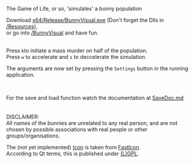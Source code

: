 The Game of Life, or so,
'simulates' a bunny population

Download [x64/Release/BunnyVisual.exe](x64/Release/BunnyVisual.exe) (Don't forget the Dlls in [/Resources](/BunnyVisual/Resources)),<br />
or go into [/BunnyVisual](BunnyVisual) and have fun.<br /><br />

Press ```k```to initiate a mass murder on half of the population.<br />
Press ```w``` to accelerate and ```s``` to deccelerate the simulation.

The arguments are now set by pressing the ```Settings``` button in the running application.

<br />

For the save and load function watch the documentation at [SaveDoc.md](SaveDoc.md)<br /><br />
<br />
DISCLAIMER: <br />
All names of the bunnies are unrelated to any real person, and are not chosen by possible associations with real people or other groups/organisations.<br />

The (not yet implemented) [Icon](/BunnyVisual/Resources/rabbit.ico) is taken from [FastIcon](http://fasticon.com/).<br />
According to Qt terms, this is published under [(L)GPL](LICENSE).<br />
